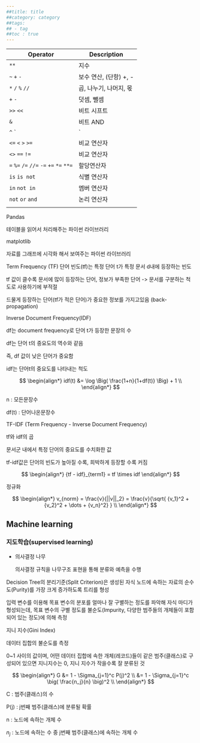 ```yaml
---
##title: title
##category: category
##tags:
## - tag
##toc : true
---
```


| Operator                                 | Description             |
| ---------------------------------------- | ----------------------- |
| `**`                                     | 지수                    |
| `~` `+` `-`                              | 보수 연산,  (단항) +, - |
| `*` `/` `%` `//`                         | 곱, 나누기, 나머지, 몫  |
| `+` `-`                                  | 덧셈, 뺄셈              |
| `>>` `<<`                                | 비트 시프트             |
| `&`                                      | 비트 AND                |
| `^` `|`                                  | 비트 XOR, 비트 OR       |
| `<=` `<` `>` `>=`                        | 비교 연산자             |
| `<>` `==` `!=`                           | 비교 연산자             |
| `=` `%=` `/=` `//=` `-=` `+=` `*=` `**=` | 할당연산자              |
| `is` `is not`                            | 식별 연산자             |
| `in` `not in`                            | 멤버 연산자             |
| `not` `or` `and`                         | 논리 연산자             |
|                                          |                         |







Pandas

테이블을 읽어서 처리해주는 파이썬 라이브러리

matplotlib

자료를 그래프에 시각화 해서 보여주는 파이썬 라이브러리





Term Frequency (TF)
단어 빈도(tf)는 특정 단어 t가 특정 문서 d내에 등장하는 빈도

tf 값이 클수록 문서에 많이 등장하는 단어, 정보가 부족한 단어 -> 문서를 구분하는 척도로 사용하기에 부적절

드물게 등장하는 단어(tf가 적은 단어)가 중요한 정보를 가지고있음 (back-propagation)





Inverse Document Frequency(IDF)

df는 document frequency로 단어 t가 등장한 문장의 수

df는 단어 t의 중요도의 역수와 같음

즉, df 값이 낮은 단어가 중요함

idf는 단어t의 중요도를 나타내는 척도





$$
\begin{align*}
idf(t) &= \log \Big( \frac{1+n}{1+df(t)} \Big)  + 1 \\
\end{align*}
$$

n : 모든문장수

df(t) : 단어나온문장수







TF-IDF (Term Frequency - Inverse Document Frequency)

tf와 idf의 곱

문서군 내에서 특정 단어의 중요도를 수치화한 값

tf-idf값은 단어의 빈도가 높아질 수록, 희박하게 등장할 수록 커짐



$$
\begin{align*}
{tf - idf}_{term1} = tf \times idf
\end{align*}
$$



정규화

$$
\begin{align*}
v_{norm} = \frac{v}{||v||_2} = \frac{v}{\sqrt{ {v_1}^2 + {v_2}^2 + \dots + {v_n}^2} } \\ 
\end{align*}
$$








## Machine learning

### 지도학습(supervised learning)

- 의사결정 나무

  의사결정 규칙을 나무구조 표현을 통해 분류와 예측을 수행

Decision Tree의 분리기준(Split Criterion)은 생성된 자식 노드에 속하는 자료의 순수도(Purity)를 가장 크게 증가하도록 트리를 형성

입력 변수를 이용해 목표 변수의 분포를 얼마나 잘 구별하는 정도를 파악해 자식 마디가 형성되는데, 목표 변수의 구별 정도를 불순도(Impurity, 다양한 범주들의 개체들이 포함되어 있는 정도)에 의해 측정



지니 지수(Gini Index)

데이터 집합의 불순도를 측정

0~1 사이의 값이며, 어떤 데이터 집합에 속한 개체(레코드)들이 같은 범주(클래스)로 구성되어 있으면 지니지수는 0, 지니 지수가 작을수록 잘 분류된 것


$$
\begin{align*}
G &= 1 - \Sigma_{j=1}^c P(j)^2 \\
  &= 1 - \Sigma_{j=1}^c \big( \frac{n_j}{n} \big)^2 \\
\end{align*}
$$

C	: 범주(클래스)의 수

P(j)	: j번째 범주(클래스)에 분류될 확률

n	: 노드에 속하는 개체 수

$n_j$	: 노드에 속하는 수 중 j번째 범주(클래스)에 속하는 개체 수

